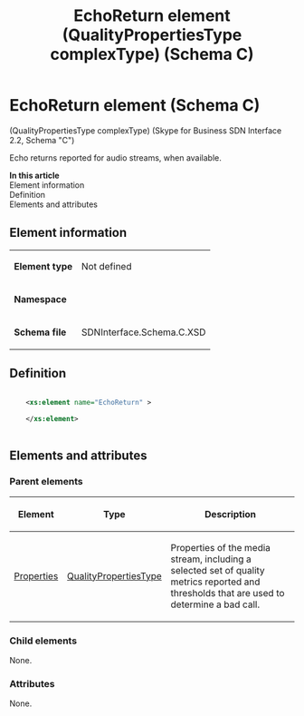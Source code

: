 ﻿---
title: EchoReturn element (QualityPropertiesType complexType) (Schema C) 
TOCTitle: EchoReturn element
ms:assetid: 3fd92d42-2e49-902e-e910-6ed56ba1377f
ms:mtpsurl: https://msdn.microsoft.com/library/Mt404754(v=office.16)
ms:contentKeyID: 68250667
ms.date: 08/24/2015
mtps_version: v=office.16
dev_langs:
- xml
---

# EchoReturn element (Schema C)

(QualityPropertiesType complexType) (Skype for Business SDN Interface 2.2, Schema "C")

Echo returns reported for audio streams, when available.

**In this article**  
Element information  
Definition  
Elements and attributes  

## Element information

<table>

<tbody>
<tr class="odd">
<td><p><strong>Element type</strong></p></td>
<td><p>Not defined</p></td>
</tr>
<tr class="even">
<td><p><strong>Namespace</strong></p></td>
<td><p></p></td>
</tr>
<tr class="odd">
<td><p><strong>Schema file</strong></p></td>
<td><p>SDNInterface.Schema.C.XSD</p></td>
</tr>
</tbody>
</table>


## Definition

```xml

    <xs:element name="EchoReturn" >
    
    </xs:element>
  
```

## Elements and attributes

### Parent elements

<table>

<thead>
<tr class="header">
<th><p>Element</p></th>
<th><p>Type</p></th>
<th><p>Description</p></th>
</tr>
</thead>
<tbody>
<tr class="odd">
<td><p><a href="properties-element-qualitytype-complextype-skype-for-business-sdn-interface-2-2-schema-c.md">Properties</a></p></td>
<td><p><a href="qualitypropertiestype-complextype-skype-for-business-sdn-interface-2-2-schema-c.md">QualityPropertiesType</a></p></td>
<td><p>Properties of the media stream, including a selected set of quality metrics reported and thresholds that are used to determine a bad call.</p></td>
</tr>
</tbody>
</table>


### Child elements

None.

### Attributes

None.

